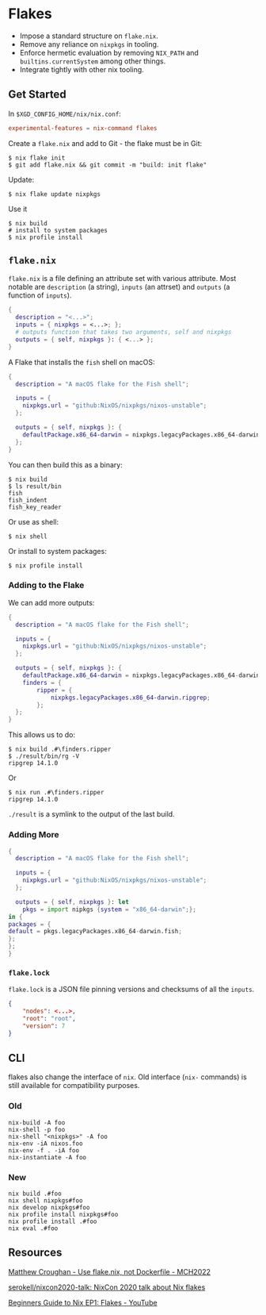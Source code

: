 # Flakes

- Impose a standard structure on `flake.nix`.
- Remove any reliance on `nixpkgs` in tooling.
- Enforce hermetic evaluation by removing `NIX_PATH` and `builtins.currentSystem` among other things.
- Integrate tightly with other nix tooling.

## Get Started

In `$XGD_CONFIG_HOME/nix/nix.conf`:

```conf
experimental-features = nix-command flakes
```

Create a `flake.nix` and add to Git - the flake must be in Git:

```shell-session
$ nix flake init
$ git add flake.nix && git commit -m "build: init flake"
```

Update:

```
$ nix flake update nixpkgs
```

Use it

```shell-session
$ nix build
# install to system packages
$ nix profile install
```

## `flake.nix`

`flake.nix` is a file defining an attribute set with various attribute. Most notable are `description` (a string), `inputs` (an attrset) and `outputs` (a function of `inputs`).

```nix
{
  description = "<...>";
  inputs = { nixpkgs = <...>; };
  # outputs function that takes two arguments, self and nixpkgs
  outputs = { self, nixpkgs }: { <...> };
}
```

A Flake that installs the `fish` shell on macOS:

```nix
{
  description = "A macOS flake for the Fish shell";

  inputs = {
    nixpkgs.url = "github:NixOS/nixpkgs/nixos-unstable";
  };

  outputs = { self, nixpkgs }: {
    defaultPackage.x86_64-darwin = nixpkgs.legacyPackages.x86_64-darwin.fish;
  };
}
```

You can then build this as a binary:

```shell-session
$ nix build
$ ls result/bin
fish
fish_indent
fish_key_reader
```

Or use as shell:

```shell-session
$ nix shell
```

Or install to system packages:

```shell-session
$ nix profile install
```

### Adding to the Flake

We can add more outputs:

```nix
{
  description = "A macOS flake for the Fish shell";

  inputs = {
    nixpkgs.url = "github:NixOS/nixpkgs/nixos-unstable";
  };

  outputs = { self, nixpkgs }: {
    defaultPackage.x86_64-darwin = nixpkgs.legacyPackages.x86_64-darwin.fish;
    finders = {
        ripper = {
            nixpkgs.legacyPackages.x86_64-darwin.ripgrep;
        };
  };
}
```

This allows us to do:

```shell-session
$ nix build .#\finders.ripper
$ ./result/bin/rg -V
ripgrep 14.1.0
```

Or

```shell-session
$ nix run .#\finders.ripper
ripgrep 14.1.0
```

`./result` is a symlink to the output of the last build.

### Adding More

```nix
{
  description = "A macOS flake for the Fish shell";

  inputs = {
    nixpkgs.url = "github:NixOS/nixpkgs/nixos-unstable";
  };

  outputs = { self, nixpkgs }: let
    pkgs = import nipkgs {system = "x86_64-darwin";};
in {
packages = {
default = pkgs.legacyPackages.x86_64-darwin.fish;
};
};
}
```

### `flake.lock`

`flake.lock` is a JSON file pinning versions and checksums of all the `inputs`.

```json
{
    "nodes": <...>,
    "root": "root",
    "version": 7
}
```

## CLI

flakes also change the interface of `nix`. Old interface (`nix-` commands) is still available for compatibility purposes.

### Old

    nix-build -A foo
    nix-shell -p foo
    nix-shell "<nixpkgs>" -A foo
    nix-env -iA nixos.foo
    nix-env -f . -iA foo
    nix-instantiate -A foo

### New

    nix build .#foo
    nix shell nixpkgs#foo
    nix develop nixpkgs#foo
    nix profile install nixpkgs#foo
    nix profile install .#foo
    nix eval .#foo



## Resources

[Matthew Croughan - Use flake.nix, not Dockerfile - MCH2022](https://youtu.be/0uixRE8xlbY?si=BWdb1lSV-3D_C1Up)

[serokell/nixcon2020-talk: NixCon 2020 talk about Nix flakes](https://github.com/serokell/nixcon2020-talk)

[Beginners Guide to Nix EP1: Flakes - YouTube](https://www.youtube.com/watch?v=IrxCiNnXG4M)
